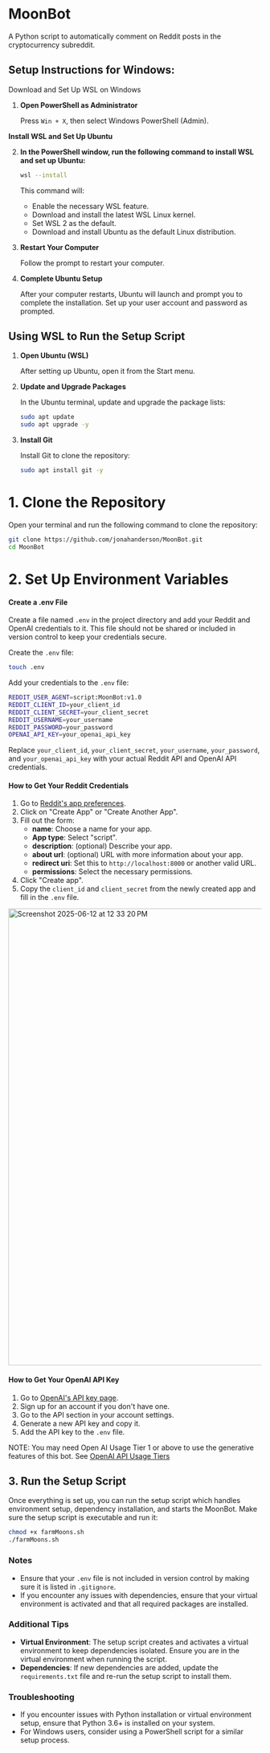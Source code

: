 # MoonBot

A Python script to automatically comment on Reddit posts in the cryptocurrency subreddit.

## Setup Instructions for Windows:

Download and Set Up WSL on Windows
1. **Open PowerShell as Administrator**

   Press `Win + X`, then select Windows PowerShell (Admin).

**Install WSL and Set Up Ubuntu**

2. **In the PowerShell window, run the following command to install WSL and set up Ubuntu:**

   ```sh
   wsl --install
   ```

   This command will:
   
   * Enable the necessary WSL feature.
   * Download and install the latest WSL Linux kernel.
   * Set WSL 2 as the default.
   * Download and install Ubuntu as the default Linux distribution.

3. **Restart Your Computer**

   Follow the prompt to restart your computer.

4. **Complete Ubuntu Setup**

   After your computer restarts, Ubuntu will launch and prompt you to complete the installation. Set up your user account and password as prompted.

## Using WSL to Run the Setup Script

1. **Open Ubuntu (WSL)**

   After setting up Ubuntu, open it from the Start menu.

2. **Update and Upgrade Packages**

   In the Ubuntu terminal, update and upgrade the package lists:
   
   ```sh
   sudo apt update
   sudo apt upgrade -y
   ```

3. **Install Git**


   Install Git to clone the repository:
   
   ```sh
   sudo apt install git -y
   ```

# 1. Clone the Repository

Open your terminal and run the following command to clone the repository:

```sh
git clone https://github.com/jonahanderson/MoonBot.git
cd MoonBot
```

# 2. Set Up Environment Variables

#### Create a .env File

Create a file named `.env` in the project directory and add your Reddit and OpenAI credentials to it. This file should not be shared or included in version control to keep your credentials secure.

Create the `.env` file:

```sh
touch .env
```
Add your credentials to the `.env` file:

```sh
REDDIT_USER_AGENT=script:MoonBot:v1.0
REDDIT_CLIENT_ID=your_client_id
REDDIT_CLIENT_SECRET=your_client_secret
REDDIT_USERNAME=your_username
REDDIT_PASSWORD=your_password
OPENAI_API_KEY=your_openai_api_key
```

Replace `your_client_id`, `your_client_secret`, `your_username`, `your_password`, and `your_openai_api_key` with your actual Reddit API and OpenAI API credentials.

#### How to Get Your Reddit Credentials

1. Go to [Reddit's app preferences](https://www.reddit.com/prefs/apps).
2. Click on "Create App" or "Create Another App".
3. Fill out the form:
   - **name**: Choose a name for your app.
   - **App type**: Select "script".
   - **description**: (optional) Describe your app.
   - **about url**: (optional) URL with more information about your app.
   - **redirect uri**: Set this to `http://localhost:8000` or another valid URL.
   - **permissions**: Select the necessary permissions.
4. Click "Create app".
5. Copy the `client_id` and `client_secret` from the newly created app and fill in the `.env` file.

<img width="909" alt="Screenshot 2025-06-12 at 12 33 20 PM" src="https://github.com/user-attachments/assets/d3693e08-d029-400e-9426-012c99a2756e" />


#### How to Get Your OpenAI API Key

1. Go to [OpenAI's API key page](https://beta.openai.com/signup/).
2. Sign up for an account if you don't have one.
3. Go to the API section in your account settings.
4. Generate a new API key and copy it.
5. Add the API key to the `.env` file.

NOTE: You may need Open AI Usage Tier 1 or above to use the generative features of this bot. See [OpenAI API Usage Tiers](https://platform.openai.com/docs/guides/rate-limits/usage-tiers)

## 3. Run the Setup Script

Once everything is set up, you can run the setup script which handles environment setup, dependency installation, and starts the MoonBot. Make sure the setup script is executable and run it:

```sh
chmod +x farmMoons.sh
./farmMoons.sh
```

### Notes

- Ensure that your `.env` file is not included in version control by making sure it is listed in `.gitignore`.
- If you encounter any issues with dependencies, ensure that your virtual environment is activated and that all required packages are installed.

### Additional Tips

- **Virtual Environment**: The setup script creates and activates a virtual environment to keep dependencies isolated. Ensure you are in the virtual environment when running the script.
- **Dependencies**: If new dependencies are added, update the `requirements.txt` file and re-run the setup script to install them.

### Troubleshooting

- If you encounter issues with Python installation or virtual environment setup, ensure that Python 3.6+ is installed on your system.
- For Windows users, consider using a PowerShell script for a similar setup process.

